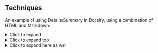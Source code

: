 ## Techniques

An example of using Details/Summary in Docsify, using a combination of HTML and Markdown.

<div class="accordion">

<details>
  <summary>Click to expand</summary>

  ## Heading
  1. A numbered
  2. list
     * With some
     * Sub bullets
</details>

<details>
  <summary>Click to expand too</summary>

  ## Heading
  1. A numbered
  2. list
     * With some
     * Sub bullets
</details>

<details>
  <summary>Click to expand here as well</summary>

  ## Heading
  1. A numbered
  2. list
     * With some
     * Sub bullets
</details>

</div>
